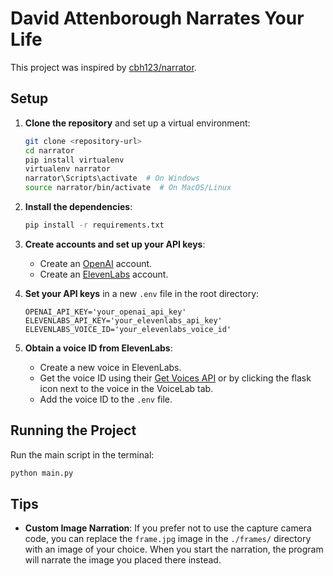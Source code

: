# David Attenborough Narrates Your Life

This project was inspired by [cbh123/narrator](https://github.com/cbh123/narrator).

## Setup

1. **Clone the repository** and set up a virtual environment:

    ```bash
    git clone <repository-url>
    cd narrator
    pip install virtualenv
    virtualenv narrator
    narrator\Scripts\activate  # On Windows
    source narrator/bin/activate  # On MacOS/Linux
    ```

2. **Install the dependencies**:

    ```bash
    pip install -r requirements.txt
    ```

3. **Create accounts and set up your API keys**:

    - Create an [OpenAI](https://platform.openai.com/docs/overview) account.
    - Create an [ElevenLabs](https://elevenlabs.io) account.

4. **Set your API keys** in a new `.env` file in the root directory:

    ```plaintext
    OPENAI_API_KEY='your_openai_api_key'
    ELEVENLABS_API_KEY='your_elevenlabs_api_key'
    ELEVENLABS_VOICE_ID='your_elevenlabs_voice_id'
    ```

5. **Obtain a voice ID from ElevenLabs**:

    - Create a new voice in ElevenLabs.
    - Get the voice ID using their [Get Voices API](https://elevenlabs.io/docs/api-reference/voices) or by clicking the flask icon next to the voice in the VoiceLab tab.
    - Add the voice ID to the `.env` file.

## Running the Project

Run the main script in the terminal:

```bash
python main.py
```

## Tips
- **Custom Image Narration**: If you prefer not to use the capture camera code, you can replace the `frame.jpg` image in the `./frames/` directory with an image of your choice. When you start the narration, the program will narrate the image you placed there instead.
